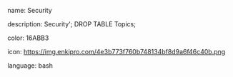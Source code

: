 name: Security

description: Security'; DROP TABLE Topics;

color: 16ABB3

icon: https://img.enkipro.com/4e3b773f760b748134bf8d9a6f46c40b.png

language: bash
